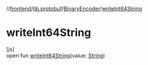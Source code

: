 //[frontend](../../../index.md)/[lib.protobuf](../index.md)/[BinaryEncoder](index.md)/[writeInt64String](write-int64-string.md)

# writeInt64String

[js]\
open fun [writeInt64String](write-int64-string.md)(value: [String](https://kotlinlang.org/api/latest/jvm/stdlib/kotlin/-string/index.html))
